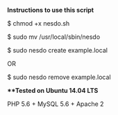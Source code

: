 **Instructions to use this script**

$ chmod +x nesdo.sh

$ sudo mv /usr/local/sbin/nesdo

$ sudo nesdo create example.local

OR

$ sudo nesdo remove example.local

__**Tested on Ubuntu 14.04 LTS__
 
 PHP 5.6 + MySQL 5.6 + Apache 2
